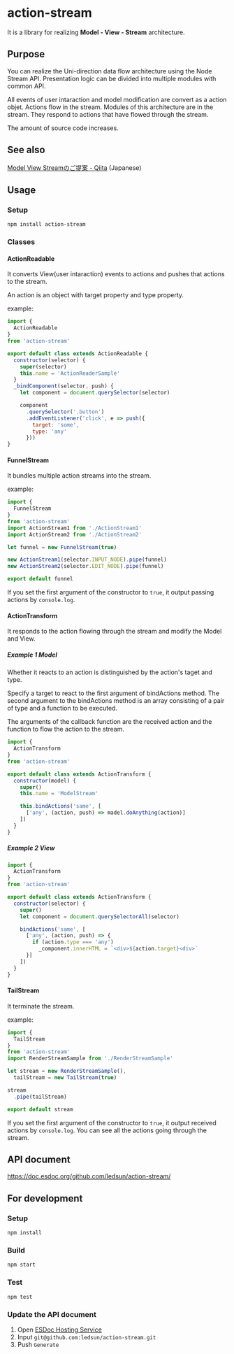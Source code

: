 # action-stream

It is a library for realizing **Model - View - Stream** architecture.

## Purpose
You can realize the Uni-direction data flow architecture using the Node Stream API.
Presentation logic can be divided into multiple modules with common API.

All events of user intaraction and model modification are convert as a action objet.
Actions flow in the stream.
Modules of this architecture are in the stream.
They respond to actions that have flowed through the stream.

The amount of source code increases.

## See also

[Model View Streamのご提案 - Qiita](http://qiita.com/ledsun/items/0c27a0bcbd7e738faac1) (Japanese)

## Usage
### Setup
`npm install action-stream`

### Classes
#### ActionReadable
It converts View(user intaraction) events to actions and pushes that actions to the stream.

An action is an object with target property and type property.

example:

```js
import {
  ActionReadable
}
from 'action-stream'

export default class extends ActionReadable {
  constructor(selector) {
    super(selector)
    this.name = 'ActionReaderSample'
  }
  _bindComponent(selector, push) {
    let component = document.querySelector(selector)

    component
      .querySelector('.button')
      .addEventListener('click', e => push({
        target: 'some',
        type: 'any'
      }))
}
```

#### FunnelStream

It bundles multiple action streams into the stream.

example:

```js
import {
  FunnelStream
}
from 'action-stream'
import ActionStream1 from './ActionStream1'
import ActionStream2 from './ActionStream2'

let funnel = new FunnelStream(true)

new ActionStream1(selector.INPUT_NODE).pipe(funnel)
new ActionStream2(selector.EDIT_NODE).pipe(funnel)

export default funnel
```

If you set the first argument of the constructor to `true`, it output passing actions by `console.log`.

#### ActionTransform

It responds to the action flowing through the stream and modify the Model and View.

##### Example 1 Model

Whether it reacts to an action is distinguished by the action's taget and type.

Specify a target to react to the first argument of bindActions method.
The second argument to the bindActions method is an array consisting of a pair of type and a function to be executed.

The arguments of the callback function are the received action and the function to flow the action to the stream.

```js
import {
  ActionTransform
}
from 'action-stream'

export default class extends ActionTransform {
  constructor(model) {
    super()
    this.name = 'ModelStream'

    this.bindActions('same', [
      ['any', (action, push) => madel.doAnything(action)]
    ])
  }
}
```

##### Example 2 View

```js
import {
  ActionTransform
}
from 'action-stream'

export default class extends ActionTransform {
  constructor(selector) {
    super()
    let component = document.querySelectorAll(selector)

    bindActions('same', [
      ['any', (action, push) => {
        if (action.type === 'any')
          _component.innerHTML = `<div>${action.target}<div>`
      }]
    ])
  }
}
```


#### TailStream
It terminate the stream.

example:
```js
import {
  TailStream
}
from 'action-stream'
import RenderStreamSample from './RenderStreamSample'

let stream = new RenderStreamSample(),
  tailStream = new TailStream(true)

stream
  .pipe(tailStream)

export default stream
```

If you set the first argument of the constructor to `true`, it output received actions by `console.log`.
You can see all the actions going through the stream.


## API document

https://doc.esdoc.org/github.com/ledsun/action-stream/

## For development
### Setup

```
npm install
```

### Build

```
npm start
```

### Test

```
npm test
```

### Update the API document

1. Open [ESDoc Hosting Service](https://doc.esdoc.org/-/generate.html)
1.  Input `git@github.com:ledsun/action-stream.git`
1. Push `Generate`
